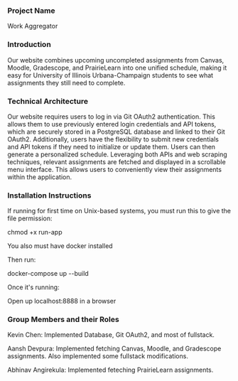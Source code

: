 ### Project Name
Work Aggregator

### Introduction
Our website combines upcoming uncompleted assignments from Canvas, Moodle, Gradescope, and PrairieLearn into one unified schedule, making it easy for University of Illinois Urbana-Champaign students to see what assignments they still need to complete.

### Technical Architecture
Our website requires users to log in via Git OAuth2 authentication. This allows them to use previously entered login credentials and API tokens, which are securely stored in a PostgreSQL database and linked to their Git OAuth2. Additionally, users have the flexibility to submit new credentials and API tokens if they need to initialize or update them. Users can then generate a personalized schedule. Leveraging both APIs and web scraping techniques, relevant assignments are fetched and displayed in a scrollable menu interface. This allows users to conveniently view their assignments within the application.

### Installation Instructions
If running for first time on Unix-based systems, you must run this to give the file permission:

chmod +x run-app

You also must have docker installed

Then run:

docker-compose up --build

Once it's running:

Open up localhost:8888 in a browser

### Group Members and their Roles
Kevin Chen: Implemented Database, Git OAuth2, and most of fullstack.

Aansh Devpura: Implemented fetching Canvas, Moodle, and Gradescope assignments. Also implemented some fullstack modifications.

Abhinav Angirekula: Implemented feteching PrairieLearn assignments.

